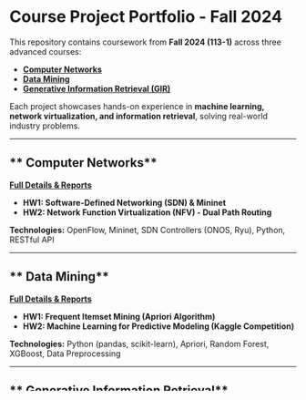 # **Course Project Portfolio - Fall 2024**

This repository contains coursework from **Fall 2024 (113-1)** across three advanced courses:

- **[Computer Networks](Computer%20Network/README.md)**
- **[Data Mining](Data%20Mining/README.md)**
- **[Generative Information Retrieval (GIR)](Generative%20information%20retrieval/README.md)**

Each project showcases hands-on experience in **machine learning, network virtualization, and information retrieval**, solving real-world industry problems.

---

## ** Computer Networks**
 **[Full Details & Reports](Computer%20Network/README.md)**

- **HW1: Software-Defined Networking (SDN) & Mininet**
- **HW2: Network Function Virtualization (NFV) - Dual Path Routing**

**Technologies:** OpenFlow, Mininet, SDN Controllers (ONOS, Ryu), Python, RESTful API

---

## ** Data Mining**
 **[Full Details & Reports](Data%20Mining/README.md)**

- **HW1: Frequent Itemset Mining (Apriori Algorithm)**
- **HW2: Machine Learning for Predictive Modeling (Kaggle Competition)**

**Technologies:** Python (pandas, scikit-learn), Apriori, Random Forest, XGBoost, Data Preprocessing

---

## ** Generative Information Retrieval**
 **[Full Details & Reports](Generative%20information%20retrieval/README.md)**

- **HW1: Information Retrieval with Vector Model & BM25**
- **HW2: Automated Fact Checking using NLP**
- **HW3: Dialogue-Based Photo Retrieval using Vision-Language Models**

**Technologies:** NLP, TF-IDF, BM25, Transformers (BERT, RoBERTa), Vision-Language Models

---

## **Key Takeaways & Technologies Used**
- **Machine Learning & AI**: Implemented classification models, fact-checking NLP models, and retrieval systems using Python ML frameworks.
- **Information Retrieval**: Developed search and ranking models using BM25, Vector Space Model, and Transformer-based methods.
- **Data Engineering**: Processed large-scale structured and unstructured datasets, handling feature extraction and optimization.
- **Network Virtualization**: Designed and deployed SDN & NFV solutions for software-defined networking applications.
- **Full-Stack Model Development**: Integrated APIs, conducted hyperparameter tuning, and evaluated ML models in production settings.

This repository demonstrates proficiency in applied machine learning, NLP, and network computing—tailored to real-world industry needs.
